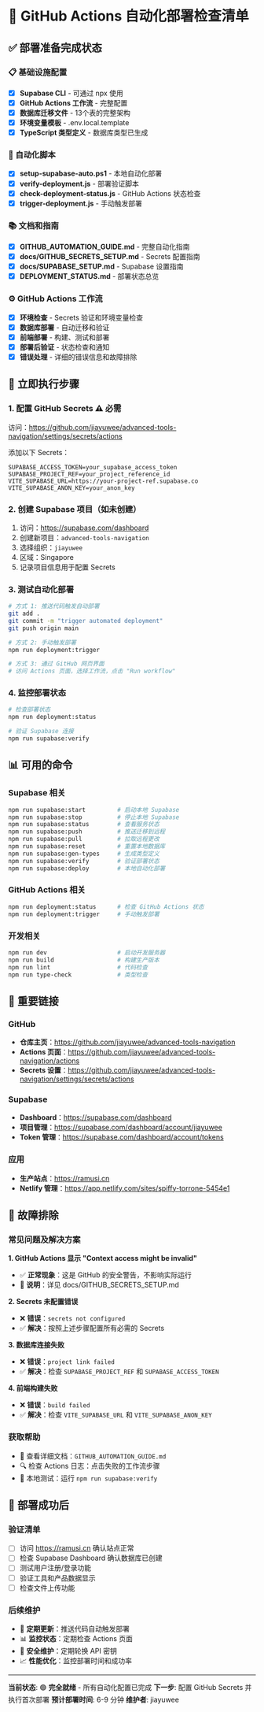 # 🚀 GitHub Actions 自动化部署检查清单

## ✅ 部署准备完成状态

### 📋 基础设施配置
- [x] **Supabase CLI** - 可通过 npx 使用
- [x] **GitHub Actions 工作流** - 完整配置
- [x] **数据库迁移文件** - 13个表的完整架构
- [x] **环境变量模板** - .env.local.template
- [x] **TypeScript 类型定义** - 数据库类型已生成

### 🔧 自动化脚本
- [x] **setup-supabase-auto.ps1** - 本地自动化部署
- [x] **verify-deployment.js** - 部署验证脚本
- [x] **check-deployment-status.js** - GitHub Actions 状态检查
- [x] **trigger-deployment.js** - 手动触发部署

### 📚 文档和指南
- [x] **GITHUB_AUTOMATION_GUIDE.md** - 完整自动化指南
- [x] **docs/GITHUB_SECRETS_SETUP.md** - Secrets 配置指南
- [x] **docs/SUPABASE_SETUP.md** - Supabase 设置指南
- [x] **DEPLOYMENT_STATUS.md** - 部署状态总览

### ⚙️ GitHub Actions 工作流
- [x] **环境检查** - Secrets 验证和环境变量检查
- [x] **数据库部署** - 自动迁移和验证
- [x] **前端部署** - 构建、测试和部署
- [x] **部署后验证** - 状态检查和通知
- [x] **错误处理** - 详细的错误信息和故障排除

## 🎯 立即执行步骤

### 1. 配置 GitHub Secrets ⚠️ **必需**
访问：https://github.com/jiayuwee/advanced-tools-navigation/settings/secrets/actions

添加以下 Secrets：
```
SUPABASE_ACCESS_TOKEN=your_supabase_access_token
SUPABASE_PROJECT_REF=your_project_reference_id
VITE_SUPABASE_URL=https://your-project-ref.supabase.co
VITE_SUPABASE_ANON_KEY=your_anon_key
```

### 2. 创建 Supabase 项目（如未创建）
1. 访问：https://supabase.com/dashboard
2. 创建新项目：`advanced-tools-navigation`
3. 选择组织：`jiayuwee`
4. 区域：Singapore
5. 记录项目信息用于配置 Secrets

### 3. 测试自动化部署
```bash
# 方式 1: 推送代码触发自动部署
git add .
git commit -m "trigger automated deployment"
git push origin main

# 方式 2: 手动触发部署
npm run deployment:trigger

# 方式 3: 通过 GitHub 网页界面
# 访问 Actions 页面，选择工作流，点击 "Run workflow"
```

### 4. 监控部署状态
```bash
# 检查部署状态
npm run deployment:status

# 验证 Supabase 连接
npm run supabase:verify
```

## 📊 可用的命令

### Supabase 相关
```bash
npm run supabase:start         # 启动本地 Supabase
npm run supabase:stop          # 停止本地 Supabase
npm run supabase:status        # 查看服务状态
npm run supabase:push          # 推送迁移到远程
npm run supabase:pull          # 拉取远程更改
npm run supabase:reset         # 重置本地数据库
npm run supabase:gen-types     # 生成类型定义
npm run supabase:verify        # 验证部署状态
npm run supabase:deploy        # 本地自动化部署
```

### GitHub Actions 相关
```bash
npm run deployment:status      # 检查 GitHub Actions 状态
npm run deployment:trigger     # 手动触发部署
```

### 开发相关
```bash
npm run dev                    # 启动开发服务器
npm run build                  # 构建生产版本
npm run lint                   # 代码检查
npm run type-check             # 类型检查
```

## 🔗 重要链接

### GitHub
- **仓库主页**：https://github.com/jiayuwee/advanced-tools-navigation
- **Actions 页面**：https://github.com/jiayuwee/advanced-tools-navigation/actions
- **Secrets 设置**：https://github.com/jiayuwee/advanced-tools-navigation/settings/secrets/actions

### Supabase
- **Dashboard**：https://supabase.com/dashboard
- **项目管理**：https://supabase.com/dashboard/account/jiayuwee
- **Token 管理**：https://supabase.com/dashboard/account/tokens

### 应用
- **生产站点**：https://ramusi.cn
- **Netlify 管理**：https://app.netlify.com/sites/spiffy-torrone-5454e1

## 🚨 故障排除

### 常见问题及解决方案

**1. GitHub Actions 显示 "Context access might be invalid"**
- ✅ **正常现象**：这是 GitHub 的安全警告，不影响实际运行
- 📖 **说明**：详见 docs/GITHUB_SECRETS_SETUP.md

**2. Secrets 未配置错误**
- ❌ **错误**：`secrets not configured`
- ✅ **解决**：按照上述步骤配置所有必需的 Secrets

**3. 数据库连接失败**
- ❌ **错误**：`project link failed`
- ✅ **解决**：检查 `SUPABASE_PROJECT_REF` 和 `SUPABASE_ACCESS_TOKEN`

**4. 前端构建失败**
- ❌ **错误**：`build failed`
- ✅ **解决**：检查 `VITE_SUPABASE_URL` 和 `VITE_SUPABASE_ANON_KEY`

### 获取帮助
- 📖 查看详细文档：`GITHUB_AUTOMATION_GUIDE.md`
- 🔍 检查 Actions 日志：点击失败的工作流步骤
- 🧪 本地测试：运行 `npm run supabase:verify`

## 🎉 部署成功后

### 验证清单
- [ ] 访问 https://ramusi.cn 确认站点正常
- [ ] 检查 Supabase Dashboard 确认数据库已创建
- [ ] 测试用户注册/登录功能
- [ ] 验证工具和产品数据显示
- [ ] 检查文件上传功能

### 后续维护
- 🔄 **定期更新**：推送代码自动触发部署
- 📊 **监控状态**：定期检查 Actions 页面
- 🔐 **安全维护**：定期轮换 API 密钥
- 📈 **性能优化**：监控部署时间和成功率

---

**当前状态**: 🟢 **完全就绪** - 所有自动化配置已完成
**下一步**: 配置 GitHub Secrets 并执行首次部署
**预计部署时间**: 6-9 分钟
**维护者**: jiayuwee
